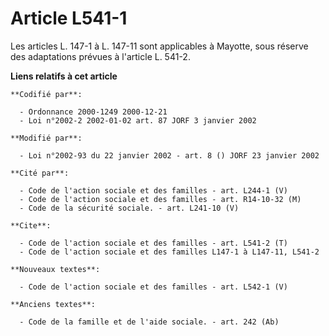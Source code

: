 # Article L541-1

Les articles L. 147-1 à L. 147-11 sont applicables à Mayotte, sous réserve des adaptations prévues à l'article L. 541-2.

**Liens relatifs à cet article**

	**Codifié par**:

	  - Ordonnance 2000-1249 2000-12-21
	  - Loi n°2002-2 2002-01-02 art. 87 JORF 3 janvier 2002

	**Modifié par**:

	  - Loi n°2002-93 du 22 janvier 2002 - art. 8 () JORF 23 janvier 2002

	**Cité par**:

	  - Code de l'action sociale et des familles - art. L244-1 (V)
	  - Code de l'action sociale et des familles - art. R14-10-32 (M)
	  - Code de la sécurité sociale. - art. L241-10 (V)

	**Cite**:

	  - Code de l'action sociale et des familles - art. L541-2 (T)
	  - Code de l'action sociale et des familles L147-1 à L147-11, L541-2

	**Nouveaux textes**:

	  - Code de l'action sociale et des familles - art. L542-1 (V)

	**Anciens textes**:

	  - Code de la famille et de l'aide sociale. - art. 242 (Ab)
